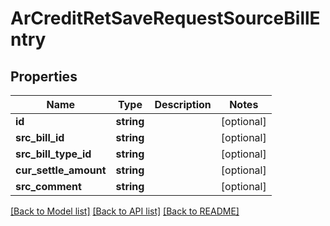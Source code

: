# ArCreditRetSaveRequestSourceBillEntry

## Properties
Name | Type | Description | Notes
------------ | ------------- | ------------- | -------------
**id** | **string** |  | [optional] 
**src_bill_id** | **string** |  | [optional] 
**src_bill_type_id** | **string** |  | [optional] 
**cur_settle_amount** | **string** |  | [optional] 
**src_comment** | **string** |  | [optional] 

[[Back to Model list]](../README.md#documentation-for-models) [[Back to API list]](../README.md#documentation-for-api-endpoints) [[Back to README]](../README.md)


